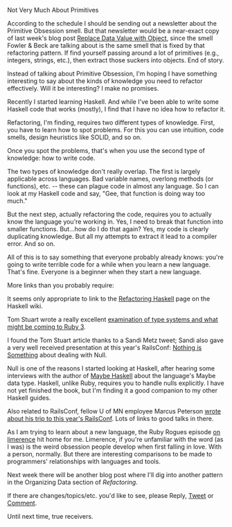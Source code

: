 Not Very Much About Primitives

According to the schedule I should be sending out a newsletter about the Primitive Obsession smell. But that newsletter would be a near-exact copy of last week's blog post [Replace Data Value with Object](http://designisrefactoring.com/2015/04/26/organizing-data-replace-data-value-with-object/), since the smell Fowler & Beck are talking about is the same smell that is fixed by that refactoring pattern. If find yourself passing around a lot of primitives (e.g., integers, strings, etc.), then extract those suckers into objects. End of story.

Instead of talking about Primitive Obsession, I'm hoping I have something interesting to say about the kinds of knowledge you need to refactor effectively. Will it be interesting? I make no promises.

Recently I started learning Haskell. And while I've been able to write some Haskell code that works (mostly), I find that I have no idea how to refactor it.

Refactoring, I'm finding, requires two different types of knowledge. First, you have to learn how to spot problems. For this you can use intuition, code smells, design heuristics like SOLID, and so on.

Once you spot the problems, that's when you use the second type of knowledge: how to write code.

The two types of knowledge don't really overlap. The first is largely applicable across languages. Bad variable names, overlong methods (or functions), etc. -- these can plague code in almost any language. So I can look at my Haskell code and say, "Gee, that function is doing way too much."

But the next step, actually refactoring the code, requires you to actually know the language you're working in. Yes, I need to break that function into smaller functions. But...how do I do that again? Yes, my code is clearly duplicating knowledge. But all my attempts to extract it lead to a compiler error. And so on.

All of this is to say something that everyone probably already knows: you're going to write terrible code for a while when you learn a new language. That's fine. Everyone is a beginner when they start a new language.

More links than you probably require:

It seems only appropriate to link to the [Refactoring Haskell](https://wiki.haskell.org/Refactoring) page on the Haskell wiki.

Tom Stuart wrote a really excellent [examination of type systems and what might be coming to Ruby 3](http://codon.com/consider-static-typing).

I found the Tom Stuart article thanks to a Sandi Metz tweet; Sandi also gave a very well received presentation at this year's RailsConf: [Nothing is Something](http://confreaks.tv/videos/railsconf2015-nothing-is-something) about dealing with Null.

Null is one of the reasons I started looking at Haskell, after hearing some interviews with the author of [Maybe Haskell](https://gumroad.com/l/maybe-haskell) about the language's Maybe data type. Haskell, unlike Ruby, requires you to handle nulls explicitly. I have not yet finished the book, but I'm finding it a good companion to my other Haskell guides.

Also related to RailsConf, fellow U of MN employee Marcus Peterson [wrote about his trip to this year's RailsConf](http://tech.popdata.org/railsconf-2015-wrap-up/). Lots of links to good talks in there.

As I am trying to learn about a new language, the Ruby Rogues episode [on limerence](http://devchat.tv/ruby-rogues/204-rr-limerence-with-dave-thomas) hit home for me. Limerence, if you're unfamiliar with the word (as I was) is the weird obsession people develop when first falling in love. With a person, normally. But there are interesting comparisons to be made to programmers' relationships with languages and tools.

Next week there will be another blog post where I'll dig into another pattern in the Organizing Data section of _Refactoring_.

If there are changes/topics/etc. you'd like to see, please Reply, [Tweet](https://twitter.com/iwhitney) or [Comment](https://github.com/IanWhitney/newsletter/pull/3).

Until next time, true receivers.

